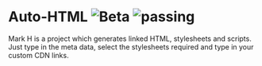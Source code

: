 # Auto-HTML ![Beta](https://img.shields.io/jenkins/t/https/jenkins.qa.ubuntu.com/precise-desktop-amd64_default.svg) ![passing](https://img.shields.io/teamcity/codebetter/bt428.svg)
Mark H is a project which generates linked HTML, stylesheets and scripts. Just type in the meta data, select the stylesheets required and type in your custom CDN links.
